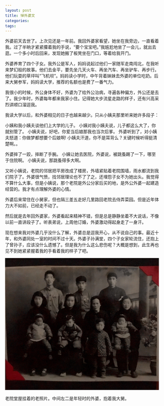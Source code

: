 ```yaml
---
layout: post
title: 悼外婆文
categories: 
tags:
---
```


外婆前天去世了。上次见还是一年前。我回外婆家看望，她坐在我旁边，一直看着我。过了半晌才紧紧攥着我的手说，“要个宝宝吧。”我尴尬地坐了一会儿，就出去逛。一个多小时后回来，发现她搬了板凳坐在门口，等着给我开门。

外婆养育了四个子女。我外公是军人，妈妈说起过他们一家随军走南闯北，在我听来梦幻般的故事。他们去金平，要先坐几天火车、再坐汽车、再坐驴车、再步行。他们玩耍的草坪叫“飞机坝”。妈妈读小学时，中午背着妹妹去外婆的单位吃奶。后来大舅参军，妈妈读大学，推荐的名额也是费了一番气力。

我很小的时候，外公身体不好，外婆为了给外公治病，寻遍各种偏方，外公还是去了。我少年时，外婆每年都来我家小住。记得她大步流星走路的样子，还有兴高采烈讲顺口溜逗我。

我读大学以后，和外婆相见的日子也越来越少。只从小姨夫那里听来她许多段子：

小姨和我小姨夫谈他们上大学的儿子。 小姨对我小姨夫说，儿子都这么大了，你就别管了。 小姨夫说，好吧，你爱当后娘那我也当次后爹。 外婆听到了，对小姨夫怒道：你做梦都想要个后娘啊! 小姨夫汗道，你不是耳背么？关键时候听得挺清楚啊。。 

外婆摔了一跤，摔断了手腕。 小姨让她去医院，外婆说，被跳蚤踢了一下，哪至于住院啊。 小姨夫说，那跳蚤得多大啊。 

又听小姨说，老院的邻居把平房改成了楼房，外墙紧贴着老院围墙，雨水都流到我们院子了。外婆很气愤，找邻居理论也不了了之，还埋怨子女不为她出头。我觉得不算什么大事，但是小姨说，那个老院是外公分家后买的地，是外公外婆一起建造经营的。我才有点理解外婆的心情。

外婆后来常住在小舅家，但也隔三差五走好几里路回老院去侍弄菜园。但是近年体力大不如前，已经走不动了。

然后就是去年回外婆家，外婆看起来精神不错，但是总是静静坐着不大说话，不像以前一直讲段子了。听表弟说，上周他订婚，外婆激动得起身走了一身汗。

现在想来我对外婆几乎没什么了解，外婆总是逗我开心，从不说自己的事。最近十年，和外婆同处一室的时间不过十天。外婆子孙满堂，四个子女家轮流住，还抱上了曾孙子，应该没什么遗憾了。但是我为什么这么悲伤呢？大概是想到，此生再也见不到她紧紧握着我的手看着我的样子了吧。

![](/images/2017/09/grandma.jpg)

老院堂屋挂着的老照片。中间左二是年轻时的外婆，抱着我大舅。
